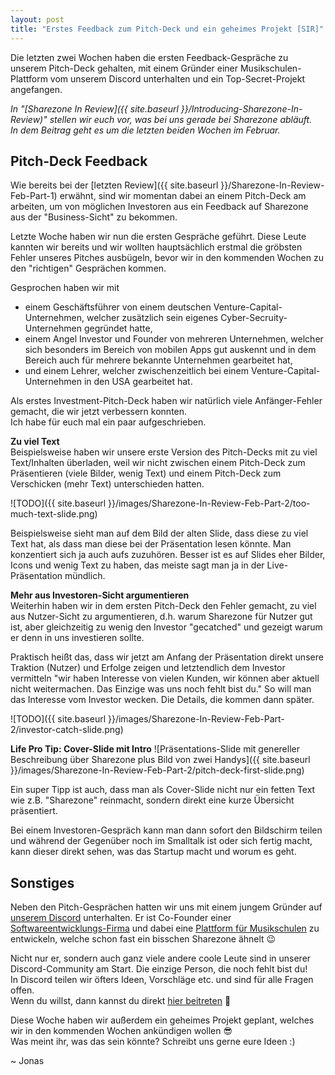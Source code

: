 ```yaml
---
layout: post
title: "Erstes Feedback zum Pitch-Deck und ein geheimes Projekt [SIR]"
---
```

Die letzten zwei Wochen haben die ersten Feedback-Gespräche zu unserem Pitch-Deck gehalten, mit einem Gründer einer Musikschulen-Plattform vom unserem Discord unterhalten und ein Top-Secret-Projekt angefangen.

*In "[Sharezone In Review]({{ site.baseurl }}/Introducing-Sharezone-In-Review)" stellen wir euch vor, was bei uns gerade bei Sharezone abläuft.\
In dem Beitrag geht es um die letzten beiden Wochen im Februar.*

## Pitch-Deck Feedback
Wie bereits bei der [letzten Review]({{ site.baseurl }}/Sharezone-In-Review-Feb-Part-1) erwähnt, sind wir momentan dabei an einem Pitch-Deck am arbeiten, um von möglichen Investoren aus ein Feedback auf Sharezone aus der "Business-Sicht" zu bekommen.  

Letzte Woche haben wir nun die ersten Gespräche geführt. Diese Leute kannten wir bereits und wir wollten hauptsächlich erstmal die gröbsten Fehler unseres Pitches ausbügeln, bevor wir in den kommenden Wochen zu den "richtigen" Gesprächen kommen.

Gesprochen haben wir mit
* einem Geschäftsführer von einem deutschen Venture-Capital-Unternehmen, welcher zusätzlich sein eigenes Cyber-Secruity-Unternehmen gegründet hatte,
* einem Angel Investor und Founder von mehreren Unternehmen, welcher sich besonders im Bereich von mobilen Apps gut auskennt und in dem Bereich auch für mehrere bekannte Unternehmen gearbeitet hat,
* und einem Lehrer, welcher zwischenzeitlich bei einem Venture-Capital-Unternehmen in den USA gearbeitet hat.

Als erstes Investment-Pitch-Deck haben wir natürlich viele Anfänger-Fehler gemacht, die wir jetzt verbessern konnten.\
Ich habe für euch mal ein paar aufgeschrieben.

**Zu viel Text**\
Beispielsweise haben wir unsere erste Version des Pitch-Decks mit zu viel Text/Inhalten überladen, weil wir nicht zwischen einem Pitch-Deck zum Präsentieren (viele Bilder, wenig Text) und einem Pitch-Deck zum Verschicken (mehr Text) unterschieden hatten.

![TODO]({{ site.baseurl }}/images/Sharezone-In-Review-Feb-Part-2/too-much-text-slide.png)

Beispielsweise sieht man auf dem Bild der alten Slide, dass diese zu viel Text hat, als dass man diese bei der Präsentation lesen könnte. Man konzentiert sich ja auch aufs zuzuhören. Besser ist es auf Slides eher Bilder, Icons und wenig Text zu haben, das meiste sagt man ja in der Live-Präsentation mündlich.

**Mehr aus Investoren-Sicht argumentieren**\
Weiterhin haben wir in dem ersten Pitch-Deck den Fehler gemacht, zu viel aus Nutzer-Sicht zu argumentieren, d.h. warum Sharezone für Nutzer gut ist, aber gleichzeitig zu wenig den Investor "gecatched" und gezeigt warum er denn in uns investieren sollte.

Praktisch heißt das, dass wir jetzt am Anfang der Präsentation direkt unsere Traktion (Nutzer) und Erfolge zeigen und letztendlich dem Investor vermitteln "wir haben Interesse von vielen Kunden, wir können aber aktuell nicht weitermachen. Das Einzige was uns noch fehlt bist du."
So will man das Interesse vom Investor wecken. Die Details, die kommen dann später.

![TODO]({{ site.baseurl }}/images/Sharezone-In-Review-Feb-Part-2/investor-catch-slide.png)

**Life Pro Tip: Cover-Slide mit Intro**
![Präsentations-Slide mit genereller Beschreibung über Sharezone plus Bild von zwei Handys]({{ site.baseurl }}/images/Sharezone-In-Review-Feb-Part-2/pitch-deck-first-slide.png)

Ein super Tipp ist auch, dass man als Cover-Slide nicht nur ein fetten Text wie z.B. "Sharezone" reinmacht, sondern direkt eine kurze Übersicht präsentiert.  

Bei einem Investoren-Gespräch kann man dann sofort den Bildschirm teilen und während der Gegenüber noch im Smalltalk ist oder sich fertig macht, kann dieser direkt sehen, was das Startup macht und worum es geht.

## Sonstiges 

Neben den Pitch-Gesprächen hatten wir uns mit einem jungem Gründer auf [unserem Discord](https://sharezone.net/discord) unterhalten. Er ist Co-Founder einer [Softwareentwicklungs-Firma](https://www.tapped.dev/) und dabei eine [Plattform für Musikschulen](https://www.appella.app/) zu entwickeln, welche schon fast ein bisschen Sharezone ähnelt 😉

Nicht nur er, sondern auch ganz viele andere coole Leute sind in unserer Discord-Community am Start. Die einzige Person, die noch fehlt bist du!\
In Discord teilen wir öfters Ideen, Vorschläge etc. und sind für alle Fragen offen.\
Wenn du willst, dann kannst du direkt [hier beitreten]((https://sharezone.net/discord)) 🙌

Diese Woche haben wir außerdem ein geheimes Projekt geplant, welches wir in den kommenden Wochen ankündigen wollen 😎\
Was meint ihr, was das sein könnte? Schreibt uns gerne eure Ideen :)

~ Jonas
